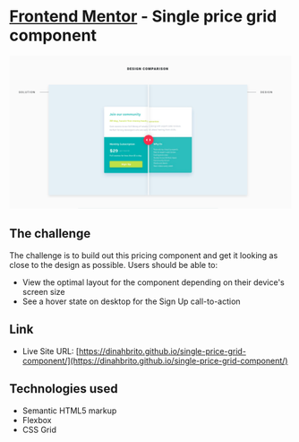 # [Frontend Mentor](frontendmentor.io/) - Single price grid component
![](./images/screenshot.jpg)

## The challenge
The challenge is to build out this pricing component and get it looking as close to the design as possible.
Users should be able to:

- View the optimal layout for the component depending on their device's screen size
- See a hover state on desktop for the Sign Up call-to-action


## Link

- Live Site URL: [https://dinahbrito.github.io/single-price-grid-component/](https://dinahbrito.github.io/single-price-grid-component/)

## Technologies used

- Semantic HTML5 markup
- Flexbox
- CSS Grid



